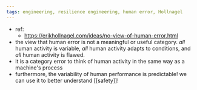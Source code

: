 ```yaml
---
tags: engineering, resilience engineering, human error, Hollnagel
---
```


- ref:
	- https://erikhollnagel.com/ideas/no-view-of-human-error.html
- the view that human error is not a meaningful or useful category. _all_ human activity is variable, _all_ human activity adapts to conditions, and _all_ human activity is flawed.
- it is a category error to think of human activity in the same way as a machine's process
- furthermore, the variability of human performance is predictable! we can use it to better understand [[safety]]!
